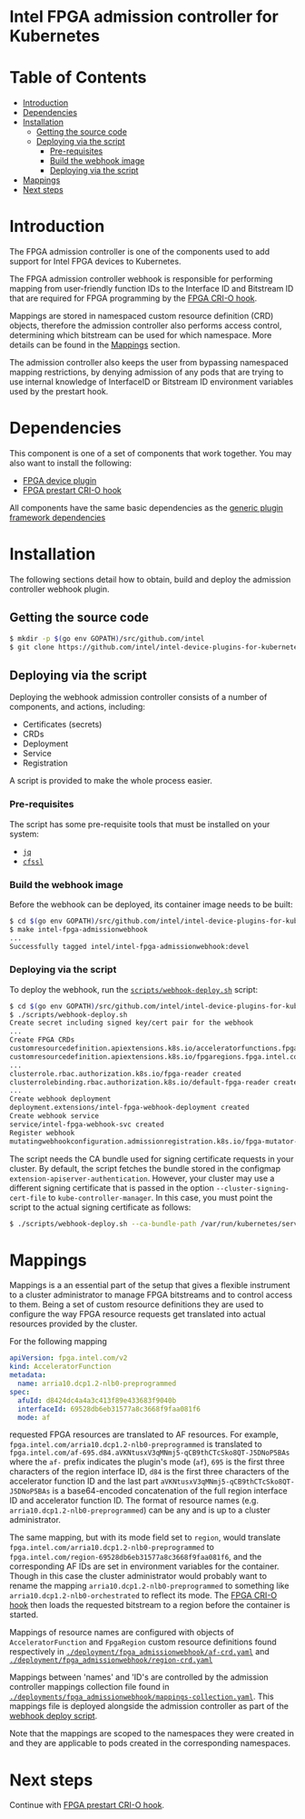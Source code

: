 # Intel FPGA admission controller for Kubernetes

# Table of Contents

* [Introduction](#introduction)
* [Dependencies](#dependencies)
* [Installation](#installation)
    * [Getting the source code](#getting-the-source-code)
    * [Deploying via the script](#deploying-via-the-script)
        * [Pre-requisites](#pre-requisites)
        * [Build the webhook image](#build-the-webhook-image)
        * [Deploying via the script](#deploying-via-the-script)
* [Mappings](#mappings)
* [Next steps](#next-steps)

# Introduction

The FPGA admission controller is one of the components used to add support for Intel FPGA
devices to Kubernetes.

The FPGA admission controller webhook is responsible for performing mapping from user-friendly
function IDs to the Interface ID and Bitstream ID that are required for FPGA programming by
the [FPGA CRI-O hook](../fpga_crihook/README.md).

Mappings are stored in namespaced custom resource definition (CRD) objects, therefore the admission
controller also performs access control, determining which bitstream can be used for which namespace.
More details can be found in the [Mappings](#mappings) section.

The admission controller also keeps the user from bypassing namespaced mapping restrictions,
by denying admission of any pods that are trying to use internal knowledge of InterfaceID or
Bitstream ID environment variables used by the prestart hook.

# Dependencies

This component is one of a set of components that work together. You may also want to
install the following:

-   [FPGA device plugin](../fpga_plugin/README.md)
-   [FPGA prestart CRI-O hook](../fpga_crihook/README.md)

All components have the same basic dependencies as the
[generic plugin framework dependencies](../../README.md#about)

# Installation

The following sections detail how to obtain, build and deploy the admission
controller webhook plugin.

## Getting the source code

```bash
$ mkdir -p $(go env GOPATH)/src/github.com/intel
$ git clone https://github.com/intel/intel-device-plugins-for-kubernetes $(go env GOPATH)/src/github.com/intel/intel-device-plugins-for-kubernetes
```

## Deploying via the script

Deploying the webhook admission controller consists of a number of components,
and actions, including:

- Certificates (secrets)
- CRDs
- Deployment
- Service
- Registration

A script is provided to make the whole process easier.

### Pre-requisites

The script has some pre-requisite tools that must be installed on your system:
- [`jq`](https://github.com/stedolan/jq)
- [`cfssl`](https://github.com/cloudflare/cfssl)

### Build the webhook image

Before the webhook can be deployed, its container image needs to be built:

```bash
$ cd $(go env GOPATH)/src/github.com/intel/intel-device-plugins-for-kubernetes
$ make intel-fpga-admissionwebhook
...
Successfully tagged intel/intel-fpga-admissionwebhook:devel
```

### Deploying via the script

To deploy the webhook, run the [`scripts/webhook-deploy.sh`](../../scripts/webhook-deploy.sh)
 script:

```bash
$ cd $(go env GOPATH)/src/github.com/intel/intel-device-plugins-for-kubernetes
$ ./scripts/webhook-deploy.sh
Create secret including signed key/cert pair for the webhook
...
Create FPGA CRDs
customresourcedefinition.apiextensions.k8s.io/acceleratorfunctions.fpga.intel.com created
customresourcedefinition.apiextensions.k8s.io/fpgaregions.fpga.intel.com created
...
clusterrole.rbac.authorization.k8s.io/fpga-reader created
clusterrolebinding.rbac.authorization.k8s.io/default-fpga-reader created
...
Create webhook deployment
deployment.extensions/intel-fpga-webhook-deployment created
Create webhook service
service/intel-fpga-webhook-svc created
Register webhook
mutatingwebhookconfiguration.admissionregistration.k8s.io/fpga-mutator-webhook-cfg created
```

The script needs the CA bundle used for signing certificate requests in your cluster.
By default, the script fetches the bundle stored in the configmap
`extension-apiserver-authentication`. However, your cluster may use a different signing
certificate that is passed in the option `--cluster-signing-cert-file` to `kube-controller-manager`.
In this case, you must point the script to the actual signing certificate as follows:

```bash
$ ./scripts/webhook-deploy.sh --ca-bundle-path /var/run/kubernetes/server-ca.crt
```

# Mappings

Mappings is a an essential part of the setup that gives a flexible instrument to a cluster
administrator to manage FPGA bitstreams and to control access to them. Being a set of
custom resource definitions they are used to configure the way FPGA resource requests get
translated into actual resources provided by the cluster.

For the following mapping

```yaml
apiVersion: fpga.intel.com/v2
kind: AcceleratorFunction
metadata:
  name: arria10.dcp1.2-nlb0-preprogrammed
spec:
  afuId: d8424dc4a4a3c413f89e433683f9040b
  interfaceId: 69528db6eb31577a8c3668f9faa081f6
  mode: af
```

requested FPGA resources are translated to AF resources. For example,
`fpga.intel.com/arria10.dcp1.2-nlb0-preprogrammed` is translated to
`fpga.intel.com/af-695.d84.aVKNtusxV3qMNmj5-qCB9thCTcSko8QT-J5DNoP5BAs` where the `af-`
prefix indicates the plugin's mode (`af`), `695` is the first three characters of
the region interface ID, `d84` is the first three characters of the accelerator function ID
and the last part `aVKNtusxV3qMNmj5-qCB9thCTcSko8QT-J5DNoP5BAs` is a base64-encoded concatenation
of the full region interface ID and accelerator function ID.
The format of resource names (e.g. `arria10.dcp1.2-nlb0-preprogrammed`) can be any and is up
to a cluster administrator.

The same mapping, but with its mode field set to `region`, would translate
`fpga.intel.com/arria10.dcp1.2-nlb0-preprogrammed` to `fpga.intel.com/region-69528db6eb31577a8c3668f9faa081f6`,
and the corresponding AF IDs are set in environment variables for the container.
Though in this case the cluster administrator would probably want to rename
the mapping `arria10.dcp1.2-nlb0-preprogrammed` to something like `arria10.dcp1.2-nlb0-orchestrated`
to reflect its mode. The [FPGA CRI-O hook](../fpga_crihook/README.md) then loads the requested
bitstream to a region before the container is started.

Mappings of resource names are configured with objects of `AcceleratorFunction` and
`FpgaRegion` custom resource definitions found respectively in
[`./deployment/fpga_admissionwebhook/af-crd.yaml`](../../deployment/fpga_admissionwebhook/af-crd.yaml)
and [`./deployment/fpga_admissionwebhook/region-crd.yaml`](../../deployment/fpga_admissionwebhook/region-crd.yaml.)

Mappings between 'names' and 'ID's are controlled by the admission controller
mappings collection file found in
[`./deployments/fpga_admissionwebhook/mappings-collection.yaml`](../../deployments/fpga_admissionwebhook/mappings-collection.yaml).
This mappings file is deployed alongside the admission controller as part of the
[webhook deploy script](../../scripts/webhook-deploy.sh).

Note that the mappings are scoped to the namespaces they were created in
and they are applicable to pods created in the corresponding namespaces.

# Next steps

Continue with [FPGA prestart CRI-O hook](../fpga_crihook/README.md).
